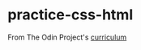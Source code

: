 # practice-css-html
From The Odin Project's [curriculum](http://www.theodinproject.com/web-development-101/html-css)
